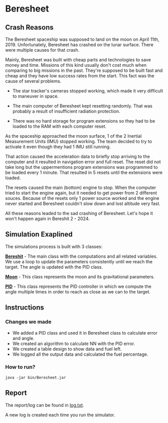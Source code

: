 # Beresheet

## Crash Reasons

The Beresheet spaceship was supposed to land on the moon on April 11th, 2019. Unfortunately, Beresheet has crashed on the lunar surface. There were multiple causes for that crash.

Mainly, Beresheet was built with cheap parts and technologies to save money and time. Missions of this kind usually don't cost much when comparing to big missions in the past. They're supposed to be built fast and cheap and they have low success rates from the start. This fact was the cause of several problems.

- The star tracker's cameras stopped working, which made it very difficult to maneuver in space.

- The main computer of Beresheet kept resetting randomly. That was probably a result of insufficient radiation protection.

- There was no hard storage for program extensions so they had to be loaded to the RAM with each computer reset.

As the spaceship approached the moon surface, 1 of the 2 Inertial Measurement Units (IMU) stopped working. The team decided to try to activate it even though they had 1 IMU still running.

That action caused the acceleration data to briefly stop arriving to the computer and it resulted in navigation error and full reset. The reset did not take long but the uppermentions program extensions was programmed to be loaded every 1 minute. That resulted in 5 resets until the extensions were loaded.

The resets caused the main (bottom) engine to stop. When the computer tried to start the engine again, but it needed to get power from 2 different souces. Because of the resets only 1 power source worked and the engine never started and Beresheet couldn't slow down and lost altitude very fast.

All these reasons leaded to the sad crashing of Beresheet. Let's hope it won't happen again in Bereshit 2 - 2024.

## Simulation Exaplined
The simulations process is built with 3 classes:

**[Bereshit](src/Beresheet.java)** - The main class with the computations and all related variables. We use a loop to update the parameters consistently until we reach the target. The angle is updated with the PID class.

**[Moon](src/Moon.java)** - This class represents the moon and its gravitational parameters.

**[PID](src/PID.java)** - This class represents the PID controller in which we compute the angle multiple times in order to reach as close as we can to the target.

## Instructions
### Changes we made
* We added a PID class and used it in Beresheet class to calculate error and angle.
* We created an algorithm to calculate NN with the PID error.
* We created a table design to show data and fuel left.
* We logged all the output data and calculated the fuel percentage.

### How to run?
    java -jar bin/Beresheet.jar
    
## Report
The report/log can be found in [log.txt](log.txt).

A new log is created each time you run the simulator.
